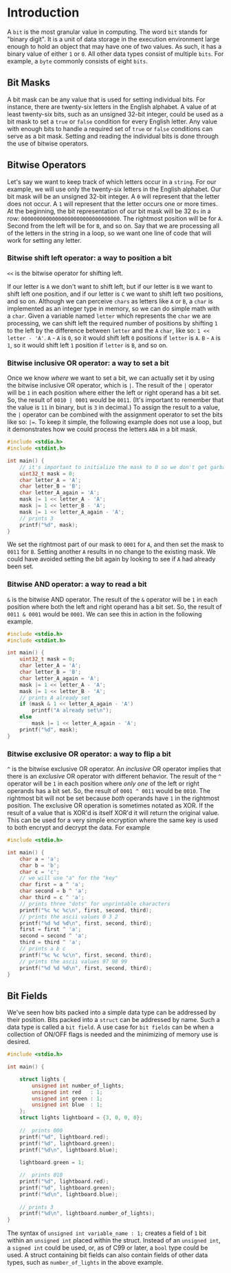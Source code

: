 # Introduction

A `bit` is the most granular value in computing.
The word `bit` stands for "binary digit".
It is a unit of data storage in the execution environment large enough to hold an object that may have one of two values.
As such, it has a binary value of either `1` or `0`.
All other data types consist of multiple `bits`.
For example, a `byte` commonly consists of eight `bits`.

## Bit Masks

A bit mask can be any value that is used for setting individual bits.
For instance, there are twenty-six letters in the English alphabet.
A value of at least twenty-six bits, such as an unsigned 32-bit integer, could be used as a bit mask to set a `true` or `false` condition for every English letter.
Any value with enough bits to handle a required set of `true` or `false` conditions can serve as a bit mask.
Setting and reading the individual bits is done through the use of bitwise operators.

## Bitwise Operators

Let's say we want to keep track of which letters occur in a `string`.
For our example, we will use only the twenty-six letters in the English alphabet.
Our bit mask will be an unsigned 32-bit integer.
A `0` will represent that the letter does not occur.
A `1` will represent that the letter occurs one or more times.
At the beginning, the bit representation of our bit mask will be 32 `0s` in a row: `00000000000000000000000000000000`.
The rightmost position will be for `A`.
Second from the left will be for `B`, and so on.
Say that we are processing all of the letters in the string in a loop, so we want one line of code that will work for setting any letter.

### Bitwise shift left operator: a way to position a bit

`<<` is the bitwise operator for shifting left.

If our letter is `A` we don't want to shift left, but if our letter is `B` we want to shift left one position, and if our letter is `C` we want to shift left two positions, and so on.
Although we can perceive `chars` as letters like `A` or `B`,  a `char` is implemented as an integer type in memory, so we can do simple math with a `char`.
Given a variable named `letter` which represents the `char` we are processing, we can shift left the required number of positions by shifting `1` to the left by the difference between `letter` and the `A` `char`, like so: `1 << letter - 'A'`.
`A` - `A` is `0`, so it would shift left `0` positions if `letter` is `A`.
`B` - `A` is `1`, so it would shift left `1` position if `letter` is `B`, and so on.

### Bitwise inclusive OR operator: a way to set a bit

Once we know _where_ we want to set a bit, we can actually set it by using the bitwise inclusive OR operator, which is `|`.
The result of the `|` operator will be `1` in each position where either the left or right operand has a bit set.
So, the result of `0010 | 0001` would be `0011`.
(It's important to remember that the value is `11` in binary, but is `3` in decimal.)
To assign the result to a value, the `|` operator can be combined with the assignment operator to set the bits like so: `|=`.
To keep it simple, the following example does not use a loop, but it demonstrates how we could process the letters `ABA` in a bit mask.

```c
#include <stdio.h>
#include <stdint.h>

int main() {
    // it's important to initialize the mask to 0 so we don't get garbage values
    uint32_t mask = 0;
    char letter_A = 'A';
    char letter_B = 'B';
    char letter_A_again = 'A';
    mask |= 1 << letter_A - 'A';
    mask |= 1 << letter_B - 'A';
    mask |= 1 << letter_A_again - 'A';
    // prints 3
    printf("%d", mask);
}
```

We set the rightmost part of our mask to `0001` for `A`, and then set the mask to `0011` for `B`.
Setting another `A` results in no change to the existing mask.
We could have avoided setting the bit again by looking to see if `A` had already been set.

### Bitwise AND operator: a way to read a bit

`&` is the bitwise AND operator.
The result of the `&` operator will be `1` in each position where both the left and right operand has a bit set.
So, the result of `0011 & 0001` would be `0001`.
We can see this in action in the following example.

```c
#include <stdio.h>
#include <stdint.h>

int main() {
    uint32_t mask = 0;
    char letter_A = 'A';
    char letter_B = 'B';
    char letter_A_again = 'A';
    mask |= 1 << letter_A - 'A';
    mask |= 1 << letter_B - 'A';
    // prints A already set
    if (mask & 1 << letter_A_again - 'A')
        printf("A already set\n");
    else
        mask |= 1 << letter_A_again - 'A';
    printf("%d", mask);
}
```

### Bitwise exclusive OR operator: a way to flip a bit

`^` is the bitwise exclusive OR operator.
An _inclusive_ OR operator implies that there is an _exclusive_ OR operator with different behavior.
The result of the `^` operator will be `1` in each position where _only one_ of the left or right operands has a bit set.
So, the result of `0001 ^ 0011` would be `0010`.
The rightmost bit will not be set because _both_ operands have `1` in the rightmost position.
The exclusive OR operation is sometimes notated as XOR.
If the result of a value that is XOR'd is itself XOR'd it will return the original value.
This can be used for a very simple encryption where the same key is used to both encrypt and decrypt the data.
For example

```c
#include <stdio.h>

int main() {
    char a = 'a';
    char b = 'b';
    char c = 'c';
    // we will use "a" for the "key"
    char first = a ^ 'a';
    char second = b ^ 'a';
    char third = c ^ 'a';
    // prints three "dots" for unprintable characters
    printf("%c %c %c\n", first, second, third);
    // prints the ascii values 0 3 2
    printf("%d %d %d\n", first, second, third);
    first = first ^ 'a';
    second = second ^ 'a';
    third = third ^ 'a';
    // prints a b c
    printf("%c %c %c\n", first, second, third);
    // prints the ascii values 97 98 99
    printf("%d %d %d\n", first, second, third);
}
```

## Bit Fields

We've seen how bits packed into a simple data type can be addressed by their position.
Bits packed into a `struct` can be addressed by name.
Such a data type is called a `bit field`.
A use case for `bit fields` can be when a collection of ON/OFF flags is needed and the minimizing of memory use is desired.

```c
#include <stdio.h>

int main() {

    struct lights {
        unsigned int number_of_lights;
        unsigned int red   : 1;
        unsigned int green : 1;
        unsigned int blue  : 1;
    };
    struct lights lightboard = {3, 0, 0, 0};
     
    //  prints 000
    printf("%d", lightboard.red);
    printf("%d", lightboard.green);
    printf("%d\n", lightboard.blue);
    
    lightboard.green = 1;

    //  prints 010
    printf("%d", lightboard.red);
    printf("%d", lightboard.green);
    printf("%d\n", lightboard.blue);
    
    // prints 3
    printf("%d\n", lightboard.number_of_lights);
}
```

The syntax of `unsigned int variable_name : 1;` creates a field of `1` bit within an `unsigned int` placed within the struct.
Instead of an `unsigned int`, a `signed int` could be used, or, as of C99 or later, a `bool` type could be used.
A struct containing bit fields can also contain fields of other data types, such as `number_of_lights` in the above example.
